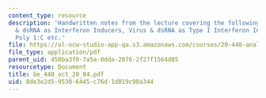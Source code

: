 ```yaml
---
content_type: resource
description: 'Handwritten notes from the lecture covering the following topics: Virus
  & dsRNA as Interferon Inducers, Virus & dsRNA as Type I Interferon Inducers, and
  Poly 1:C etc.'
file: https://ol-ocw-studio-app-qa.s3.amazonaws.com/courses/20-440-analysis-of-biological-networks-be-440-fall-2004/8de3e2d595306445c76d1d019c98a344_be_440_oct_20_04.pdf
file_type: application/pdf
parent_uid: 450ba3f0-7a5a-0dda-2076-2f27f1564d85
resourcetype: Document
title: be_440_oct_20_04.pdf
uid: 8de3e2d5-9530-6445-c76d-1d019c98a344
---
```

